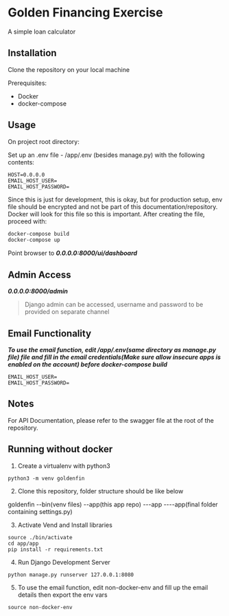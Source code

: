 # Golden Financing Exercise

A simple loan calculator

## Installation

Clone the repository on your local machine

Prerequisites:
- Docker
- docker-compose


## Usage

On project root directory:

Set up an .env file - /app/.env (besides manage.py) with the following contents:

```
HOST=0.0.0.0
EMAIL_HOST_USER=
EMAIL_HOST_PASSWORD=
```

Since this is just for development, this is okay, but for production setup, env file should be encrypted and not be part of this documentation/repository. Docker will look for this file so this is important. After creating the file, proceed with:

```bash
docker-compose build
docker-compose up
```

Point browser to ***0.0.0.0:8000/ui/dashboard***

## Admin Access
***0.0.0.0:8000/admin***

>Django admin can be accessed, username and password to be provided on separate channel

## Email Functionality
***To use the email function, edit /app/.env(same directory as manage.py file) file and fill in the email credentials(Make sure allow insecure apps is enabled on the account) before docker-compose build***
```
EMAIL_HOST_USER=
EMAIL_HOST_PASSWORD=
```

## Notes

For API Documentation, please refer to the swagger file at the root of the repository.

## Running without docker

1. Create a virtualenv with python3
```
python3 -m venv goldenfin
```

2. Clone this repository, folder structure should be like below

goldenfin
--bin(venv files)
--app(this app repo)
---app
----app(final folder containing settings.py)

3. Activate Vend and Install libraries
```
source ./bin/activate
cd app/app
pip install -r requirements.txt
```

4. Run Django Development Server
```
python manage.py runserver 127.0.0.1:8080
```

5. To use the email function, edit non-docker-env and fill up the email details then export the env vars 
```
source non-docker-env
```
